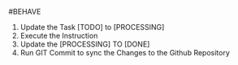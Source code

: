 #BEHAVE
1. Update the Task <ChosenTask> [TODO] to [PROCESSING]
2. Execute the <ChosenTask> Instruction
3. Update the <ChosenTask> [PROCESSING] TO [DONE]
4. Run GIT Commit to sync the Changes to the Github Repository